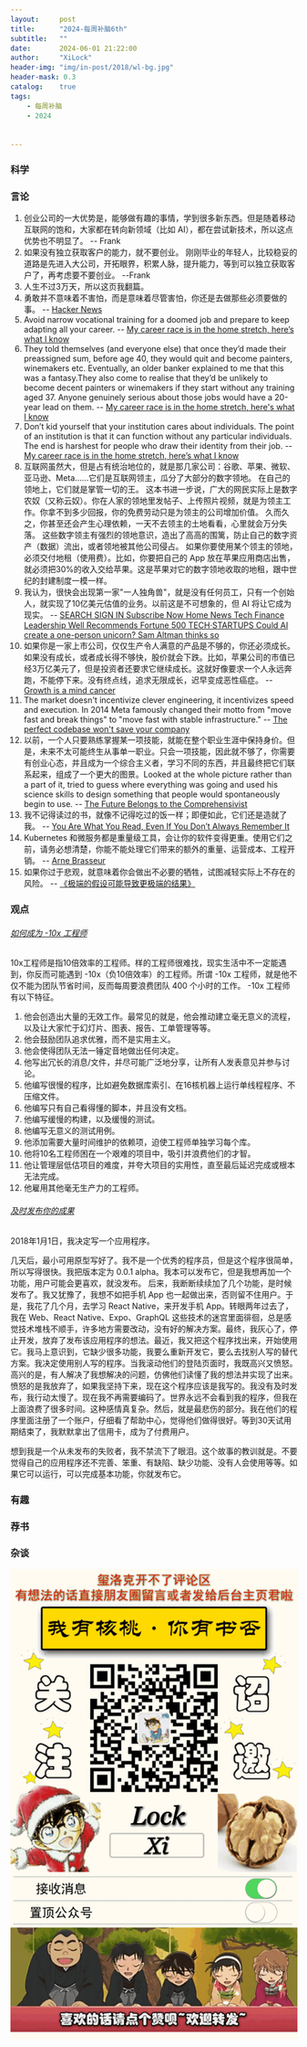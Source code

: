 ```yaml
---
layout:     post
title:      "2024-每周补脑6th"
subtitle:   ""
date:       2024-06-01 21:22:00
author:     "XiLock"
header-img: "img/in-post/2018/wl-bg.jpg"
header-mask: 0.3
catalog:    true
tags:
    - 每周补脑
    - 2024


---
```


### 科学


### 言论
1. 创业公司的一大优势是，能够做有趣的事情，学到很多新东西。但是随着移动互联网的饱和，大家都在转向新领域（比如 AI），都在尝试新技术，所以这点优势也不明显了。 -- Frank
1. 如果没有独立获取客户的能力，就不要创业。 刚刚毕业的年轻人，比较稳妥的道路是先进入大公司，开拓眼界，积累人脉，提升能力，等到可以独立获取客户了，再考虑要不要创业。 --Frank
1. 人生不过3万天，所以这页我翻篇。
1. 勇敢并不意味着不害怕，而是意味着尽管害怕，你还是去做那些必须要做的事。 -- [Hacker News](https://news.ycombinator.com/item?id=40487188)
1. Avoid narrow vocational training for a doomed job and prepare to keep adapting all your career. -- [My career race is in the home stretch, here’s what I know](https://archive.ph/AUKFR#selection-1567.0-1567.57)
1. They told themselves (and everyone else) that once they’d made their preassigned sum, before age 40, they would quit and become painters, winemakers etc. Eventually, an older banker explained to me that this was a fantasy.They also come to realise that they’d be unlikely to become decent painters or winemakers if they start without any training aged 37. Anyone genuinely serious about those jobs would have a 20-year lead on them. -- [My career race is in the home stretch, here's what I know](https://archive.ph/AUKFR#selection-1567.0-1567.57)
1. Don’t kid yourself that your institution cares about individuals. The point of an institution is that it can function without any particular individuals. The end is harshest for people who draw their identity from their job. -- [My career race is in the home stretch, here’s what I know](https://archive.ph/AUKFR#selection-1567.0-1567.57)
1. 互联网虽然大，但是占有统治地位的，就是那几家公司：谷歌、苹果、微软、亚马逊、Meta......它们是互联网领主，瓜分了大部分的数字领地。 在自己的领地上，它们就是掌管一切的王。 这本书进一步说，广大的网民实际上是数字农奴（又称云奴）。你在人家的领地里发帖子、上传照片视频，就是为领主工作。你拿不到多少回报，你的免费劳动只是为领主的公司增加价值。 久而久之，你甚至还会产生心理依赖，一天不去领主的土地看看，心里就会万分失落。 这些数字领主有强烈的领地意识，造出了高高的围篱，防止自己的数字资产（数据）流出，或者领地被其他公司侵占。 如果你要使用某个领主的领地，必须交付地租（使用费）。比如，你要把自己的 App 放在苹果应用商店出售，就必须把30%的收入交给苹果。这是苹果对它的数字领地收取的地租，跟中世纪的封建制度一模一样。
1. 我认为，很快会出现第一家"一人独角兽"，就是没有任何员工，只有一个创始人，就实现了10亿美元估值的业务。以前这是不可想象的，但 AI 将让它成为现实。 -- [SEARCH SIGN IN Subscribe Now Home News Tech Finance Leadership Well Recommends Fortune 500 TECH·STARTUPS Could AI create a one-person unicorn? Sam Altman thinks so](https://fortune.com/2024/02/04/sam-altman-one-person-unicorn-silicon-valley-founder-myth/)
1. 如果你是一家上市公司，仅仅生产令人满意的产品是不够的，你还必须成长。如果没有成长，或者成长得不够快，股价就会下跌。比如，苹果公司的市值已经3万亿美元了，但是投资者还要求它继续成长。这就好像要求一个人永远奔跑，不能停下来。没有终点线，追求无限成长，迟早变成恶性癌症。 -- [Growth is a mind cancer](https://manuelmoreale.com/growth-is-a-mind-cancer)
1. The market doesn't incentivize clever engineering, it incentivizes speed and execution. In 2014 Meta famously changed their motto from "move fast and break things" to "move fast with stable infrastructure." -- [The perfect codebase won't save your company](https://www.catalystmonitor.com/blog/perfect-codebase-wont-save-your-company)
1. 以前，一个人只要熟练掌握某一项技能，就能在整个职业生涯中保持身价。但是，未来不太可能终生从事单一职业。只会一项技能，因此就不够了，你需要有创业心态，并且成为一个综合主义者，学习不同的东西，并且最终把它们联系起来，组成了一个更大的图景。Looked at the whole picture rather than a part of it, tried to guess where everything was going and used his science skills to design something that people would spontaneously begin to use. -- [The Future Belongs to the Comprehensivist](https://medium.com/@tom.cassidy_40820/the-future-belongs-to-the-comprehensivist-a43e18dbb65a)
1. 我不记得读过的书，就像不记得吃过的饭一样；即便如此，它们还是造就了我。 -- [You Are What You Read, Even If You Don’t Always Remember It](https://blog.jim-nielsen.com/2024/you-are-what-you-read/)
1. Kubernetes 和微服务都是重量级工具，会让你的软件变得更重。使用它们之前，请务必想清楚，你能不能处理它们带来的额外的重量、运营成本、工程开销。 -- [Arne Brasseur](https://toot.cat/@plexus/112403882840794498)
1. 如果你过于悲观，就意味着你会做出不必要的牺牲，试图减轻实际上不存在的风险。 -- [《极端的假设可能导致更极端的结果》](https://causal.app/blog/forecasting-with-uncertainty)


### 观点
###### [如何成为 -10x 工程师](https://taylor.town/-10x)
10x工程师是指10倍效率的工程师。样的工程师很难找，现实生活中不一定能遇到，你反而可能遇到 -10x（负10倍效率）的工程师。所谓 -10x 工程师，就是他不仅不能为团队节省时间，反而每周要浪费团队 400 个小时的工作。
-10x 工程师有以下特征。
1. 他会创造出大量的无效工作。最常见的就是，他会推动建立毫无意义的流程，以及让大家忙于幻灯片、图表、报告、工单管理等等。
2. 他会鼓励团队追求优雅，而不是实用主义。
3. 他会使得团队无法一锤定音地做出任何决定。
4. 他写出冗长的消息/文件，并尽可能广泛地分享，让所有人发表意见并参与讨论。
5. 他编写很慢的程序，比如避免数据库索引、在16核机器上运行单线程程序、不压缩文件。
6. 他编写只有自己看得懂的脚本，并且没有文档。
7. 他编写缓慢的构建，以及缓慢的测试。
8. 他编写无意义的测试用例。
9. 他添加需要大量时间维护的依赖项，迫使工程师单独学习每个库。
10. 他将10名工程师困在一个艰难的项目中，吸引并浪费他们的才智。
11. 他让管理层低估项目的难度，并夸大项目的实用性，直至最后延迟完成或根本无法完成。
12. 他雇用其他毫无生产力的工程师。

###### [及时发布你的成果](https://www.kitze.io/posts/saddest-just-ship-it-story-ever)
2018年1月1日，我决定写一个应用程序。

几天后，最小可用原型写好了。我不是一个优秀的程序员，但是这个程序很简单，所以写得很快。我把版本定为 0.0.1 alpha。我本可以发布它，但是我想再加一个功能，用户可能会更喜欢，就没发布。
后来，我断断续续加了几个功能，是时候发布了。我又犹豫了，我想不如把手机 App 也一起做出来，否则留不住用户。于是，我花了几个月，去学习 React Native，来开发手机 App。转眼两年过去了，我在 Web、React Native、Expo、GraphQL 这些技术的迷宫里面徘徊，总是感觉技术堆栈不顺手，许多地方需要改动，没有好的解决方案。最终，我灰心了，停止开发，放弃了发布该应用程序的想法。最近，我又把这个程序找出来，开始使用它。我马上意识到，它缺少很多功能，我要么重新开发它，要么去找别人写的替代方案。我决定使用别人写的程序。当我滚动他们的登陆页面时，我既高兴又愤怒。高兴的是，有人解决了我想解决的问题，仿佛他们读懂了我的想法并实现了出来。愤怒的是我放弃了，如果我坚持下来，现在这个程序应该是我写的。我没有及时发布，我行动太慢了。现在我不再需要编码了。世界永远不会看到我的程序，但我在上面浪费了很多时间。这种感情真复杂。然后，就是最悲伤的部分。我在他们的程序里面注册了一个账户，仔细看了帮助中心，觉得他们做得很好。等到30天试用期结束了，我默默拿出了信用卡，成为了付费用户。


想到我是一个从未发布的失败者，我不禁流下了眼泪。这个故事的教训就是。不要觉得自己的应用程序还不完善、笨重、有缺陷、缺少功能、没有人会使用等等。如果它可以运行，可以完成基本功能，你就发布它。


### 有趣


### 荐书


### 杂谈


![](/img/wc-tail.GIF)
